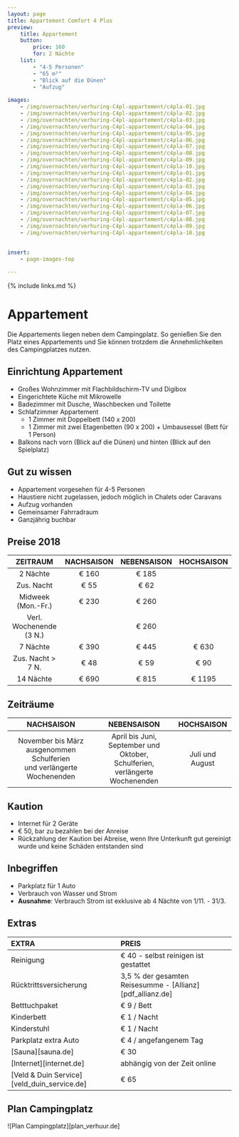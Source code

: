 ```yaml
---
layout: page
title: Appartement Comfort 4 Plus
preview: 
    title: Appartement
    button:
        price: 160
        for: 2 Nächte
    list:
        - "4-5 Personen"
        - "65 m²"
        - "Blick auf die Dünen"
        - "Aufzug"
       
images:
    - /img/overnachten/verhuring-C4pl-appartement/c4pla-01.jpg
    - /img/overnachten/verhuring-C4pl-appartement/c4pla-02.jpg
    - /img/overnachten/verhuring-C4pl-appartement/c4pla-03.jpg
    - /img/overnachten/verhuring-C4pl-appartement/c4pla-04.jpg
    - /img/overnachten/verhuring-C4pl-appartement/c4pla-05.jpg
    - /img/overnachten/verhuring-C4pl-appartement/c4pla-06.jpg
    - /img/overnachten/verhuring-C4pl-appartement/c4pla-07.jpg
    - /img/overnachten/verhuring-C4pl-appartement/c4pla-08.jpg
    - /img/overnachten/verhuring-C4pl-appartement/c4pla-09.jpg
    - /img/overnachten/verhuring-C4pl-appartement/c4pla-10.jpg
    - /img/overnachten/verhuring-C4pl-appartement/c4pla-01.jpg
    - /img/overnachten/verhuring-C4pl-appartement/c4pla-02.jpg
    - /img/overnachten/verhuring-C4pl-appartement/c4pla-03.jpg
    - /img/overnachten/verhuring-C4pl-appartement/c4pla-04.jpg
    - /img/overnachten/verhuring-C4pl-appartement/c4pla-05.jpg
    - /img/overnachten/verhuring-C4pl-appartement/c4pla-06.jpg
    - /img/overnachten/verhuring-C4pl-appartement/c4pla-07.jpg
    - /img/overnachten/verhuring-C4pl-appartement/c4pla-08.jpg
    - /img/overnachten/verhuring-C4pl-appartement/c4pla-09.jpg
    - /img/overnachten/verhuring-C4pl-appartement/c4pla-10.jpg
    
    
insert:
    - page-images-top

---
```


{% include links.md %}

# Appartement

Die Appartements liegen neben dem Campingplatz. So genießen Sie den Platz eines Appartements und Sie können trotzdem die Annehmlichkeiten des Campingplatzes nutzen.

## Einrichtung Appartement

- Großes Wohnzimmer mit Flachbildschirm-TV und Digibox
- Eingerichtete Küche mit Mikrowelle
- Badezimmer mit Dusche, Waschbecken und Toilette
- Schlafzimmer Appartement
    - 1 Zimmer mit Doppelbett (140 x 200)
    - 1 Zimmer mit zwei Etagenbetten (90 x 200) + Umbausessel (Bett für 1 Person)
- Balkons nach vorn (Blick auf die Dünen) und hinten (Blick auf den Spielplatz)
    
## Gut zu wissen

- Appartement vorgesehen für 4-5 Personen
- Haustiere nicht zugelassen, jedoch möglich in Chalets oder Caravans
- Aufzug vorhanden
- Gemeinsamer Fahrradraum
- Ganzjährig buchbar

## Preise 2018

ZEITRAUM            | NACHSAISON | NEBENSAISON | HOCHSAISON |
:------------------:|:-----------:|:-------------:|:-----------:|
2 Nächte           |€ 160       |€ 185          |       
Zus. Nacht         |€ 55       |€ 62           |           
Midweek (Mon.-Fr.)   |€ 230        |€ 260          |
Verl. Wochenende (3 N.)   |             |€ 260          |
7 Nächte           |€ 390        |€ 445          | € 630
Zus. Nacht > 7 N.   |€ 48         |€ 59           | € 90
14 Nächte          |€ 690        |€ 815         | € 1195

## Zeiträume

NACHSAISON           |NEBENSAISON      |    HOCHSAISON|
:--------------------:|:-----------------:|:-------------:|
November bis März<br>ausgenommen Schulferien <br>und verlängerte Wochenenden | April bis Juni, <br>September und Oktober, <br>Schulferien, <br>verlängerte Wochenenden   | Juli und August

## Kaution
- Internet für 2 Geräte
- € 50, bar zu bezahlen bei der Anreise
- Rückzahlung der Kaution bei Abreise, wenn Ihre Unterkunft gut gereinigt wurde und keine Schäden entstanden sind

## Inbegriffen

- Parkplatz für 1 Auto
- Verbrauch von Wasser und Strom
- **Ausnahme**: Verbrauch Strom ist exklusive ab 4 Nächte von 1/11. - 31/3.  

## Extras

EXTRA               | PREIS 
:-------------------|:-----------|
Reinigung          | € 40 - selbst reinigen ist gestattet
Rücktrittsversicherung| 3,5 % der gesamten Reisesumme - [Allianz][pdf_allianz.de]  
Betttuchpaket         | € 9 / Bett
Kinderbett           | € 1 / Nacht
Kinderstuhl         | € 1 / Nacht
Parkplatz extra Auto  | € 4 / angefangenem Tag
[Sauna][sauna.de]   | € 30
[Internet][internet.de]| abhängig von der Zeit online
[Veld & Duin Service][veld_duin_service.de]| € 65


## Plan Campingplatz

![Plan Campingplatz][plan_verhuur.de]

